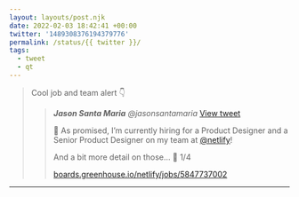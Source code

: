 ```yaml
---
layout: layouts/post.njk
date: 2022-02-03 18:42:41 +00:00
twitter: '1489308376194379776'
permalink: /status/{{ twitter }}/
tags: 
  - tweet
  - qt
---
```


> Cool job and team alert 👇
> 
> > <cite>**Jason Santa Maria** @jasonsantamaria</cite> [View tweet](https://twitter.com/jasonsantamaria/status/1489296498303119373)
> > 
> > 📣 As promised, I’m currently hiring for a Product Designer and a Senior Product Designer on my team at [@netlify](https://twitter.com/netlify)!
> > 
> > And a bit more detail on those… 🧵 1/4
> > 
> > [boards.greenhouse.io/netlify/jobs/5847737002](https://boards.greenhouse.io/netlify/jobs/5847737002)

---
